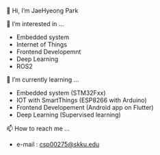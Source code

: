 👋 Hi, I’m JaeHyeong Park

👀 I’m interested in ...
- Embedded system
- Internet of Things
- Frontend Developemnt
- Deep Learning
- ROS2

🌱 I’m currently learning ...
- Embedded system (STM32Fxx)
- IOT with SmartThings (ESP8266 with Arduino)
- Frontend Developement (Android app on Flutter)
- Deep Learning (Supervised learning)

📫 How to reach me ...
- e-mail : csp00275@skku.edu

<!---
csp00275/csp00275 is a ✨ special ✨ repository because its `README.md` (this file) appears on your GitHub profile.
You can click the Preview link to take a look at your changes.
--->
